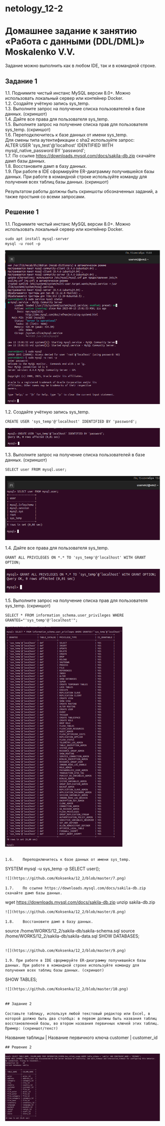 # netology_12-2
# Домашнее задание к занятию «Работа с данными (DDL/DML)» Moskalenko V.V.

Задание можно выполнить как в любом IDE, так и в командной строке.

## Задание 1

1.1. Поднимите чистый инстанс MySQL версии 8.0+. Можно использовать локальный сервер или контейнер Docker.  
1.2. Создайте учётную запись sys_temp.  
1.3. Выполните запрос на получение списка пользователей в базе данных. (скриншот)  
1.4. Дайте все права для пользователя sys_temp.  
1.5. Выполните запрос на получение списка прав для пользователя sys_temp. (скриншот)  
1.6. Переподключитесь к базе данных от имени sys_temp.  
Для смены типа аутентификации с sha2 используйте запрос:  
ALTER USER 'sys_test'@'localhost' IDENTIFIED WITH mysql_native_password BY 'password';  
1.7. По ссылке https://downloads.mysql.com/docs/sakila-db.zip скачайте дамп базы данных.  
1.8. Восстановите дамп в базу данных.  
1.9. При работе в IDE сформируйте ER-диаграмму получившейся базы данных. При работе в командной строке используйте команду для получения всех таблиц базы данных. (скриншот)

Результатом работы должны быть скриншоты обозначенных заданий, а также простыня со всеми запросами.

## Решение 1

1.1.	Поднимите чистый инстанс MySQL версии 8.0+. Можно использовать локальный сервер или контейнер Docker.
```
sudo apt install mysql-server
mysql -u root –p
```
![](https://github.com/Koksenka/12_2/blob/master/2.png)

1.2.	Создайте учётную запись sys_temp.
```
CREATE USER 'sys_temp'@'localhost' IDENTIFIED BY 'password';
```
![](https://github.com/Koksenka/12_2/blob/master/3.png)

1.3.	Выполните запрос на получение списка пользователей в базе данных. (скриншот)
```
SELECT user FROM mysql.user;
```
![](https://github.com/Koksenka/12_2/blob/master/4.png)

1.4.	Дайте все права для пользователя sys_temp.
```
GRANT ALL PRIVILEGES ON *.* TO 'sys_temp'@'localhost' WITH GRANT OPTION;
```
![](https://github.com/Koksenka/12_2/blob/master/5.png)

1.5.	Выполните запрос на получение списка прав для пользователя sys_temp. (скриншот)
```
SELECT * FROM information_schema.user_privileges WHERE GRANTEE="'sys_temp'@'localhost'";
```
![](https://github.com/Koksenka/12_2/blob/master/6.png)
```

1.6.	Переподключитесь к базе данных от имени sys_temp.
```
SYSTEM mysql -u sys_temp -p
SELECT user();

```
![](https://github.com/Koksenka/12_2/blob/master/7.png)
 
1.7.	По ссылке https://downloads.mysql.com/docs/sakila-db.zip скачайте дамп базы данных.

```
wget https://downloads.mysql.com/docs/sakila-db.zip
unzip sakila-db.zip

```
![](https://github.com/Koksenka/12_2/blob/master/8.png)

1.8.	Восстановите дамп в базу данных.
```
source /home/WORKS/12_2/sakila-db/sakila-schema.sql
source /home/WORKS/12_2/sakila-db/sakila-data.sql
SHOW DATABASES;
```

![](https://github.com/Koksenka/12_2/blob/master/9.png)
 
1.9. При работе в IDE сформируйте ER-диаграмму получившейся базы данных. При работе в командной строке используйте команду для получения всех таблиц базы данных. (скриншот)
```
SHOW TABLES;

```
![](https://github.com/Koksenka/12_2/blob/master/10.png)

 
## Задание 2

Составьте таблицу, используя любой текстовый редактор или Excel, в которой должно быть два столбца: в первом должны быть названия таблиц восстановленной базы, во втором названия первичных ключей этих таблиц.  
Пример: (скриншот/текст)  
```
Название таблицы | Название первичного ключа
customer         | customer_id
```
## Решение 2

```
![](https://github.com/Koksenka/12_2/blob/master/11.png)
